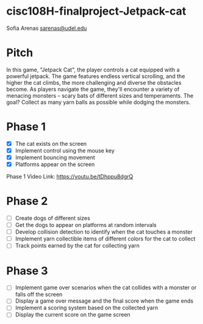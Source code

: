 # cisc108H-finalproject-Jetpack-cat
Sofia Arenas
sarenas@udel.edu

# Pitch
In this game, "Jetpack Cat", the player controls a cat equipped with a powerful jetpack. The game features endless vertical scrolling, and the higher the cat climbs, the more challenging and diverse the obstacles become. As players navigate the game, they'll encounter a variety of menacing monsters – scary bats of different sizes and temperaments. The goal? Collect as many yarn balls as possible while dodging the monsters.
# Phase 1
- [x] The cat exists on the screen
- [x] Implement control using the mouse key
- [x] Implement bouncing movement 
- [x] Platforms appear on the screen

Phase 1 Video Link: https://youtu.be/tDhppu8dgrQ
# Phase 2
- [ ] Create dogs of different sizes
- [ ] Get the dogs to appear on platforms at random intervals
- [ ] Develop collision detection to identify when the cat touches a monster
- [ ] Implement yarn collectible items of different colors for the cat to collect
- [ ] Track points earned by the cat for collecting yarn
# Phase 3
- [ ] Implement game over scenarios when the cat collides with a monster or falls off the screen
- [ ] Display a game over message and the final score when the game ends
- [ ] Implement a scoring system based on the collected yarn
- [ ] Display the current score on the game screen
